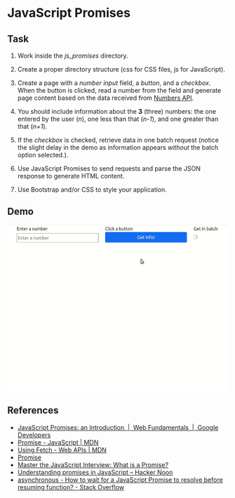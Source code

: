 # JavaScript Promises

## Task

1. Work inside the *js_promises* directory.

2. Create a proper directory structure (css for CSS files, js for JavaScript).

3. Create a page with a *number input* field, a *button*, and a *checkbox*. When the button is clicked, read a number from the field and generate page content based on the data received from [Numbers API](http://numbersapi.com/).

4. You should include information about the **3** (three) numbers: the one entered by the user (*n*), one less than that (*n-1*), and one greater than that (*n+1*).

5. If the *checkbox* is checked, retrieve data in one batch request (notice the slight delay in the demo as information appears *without* the batch option selected.).

6. Use JavaScript Promises to send requests and parse the JSON response to generate HTML content.

7. Use Bootstrap and/or CSS to style your application.

## Demo

![Get number trivia](demo.apng)

## References

* [JavaScript Promises: an Introduction  |  Web Fundamentals  |  Google Developers](https://developers.google.com/web/fundamentals/primers/promises)
* [Promise - JavaScript | MDN](https://developer.mozilla.org/en-US/docs/Web/JavaScript/Reference/Global_Objects/Promise)
* [Using Fetch - Web APIs | MDN](https://developer.mozilla.org/en-US/docs/Web/API/Fetch_API/Using_Fetch)
* [Promise](https://javascript.info/promise-basics)
* [Master the JavaScript Interview: What is a Promise?](https://medium.com/javascript-scene/master-the-javascript-interview-what-is-a-promise-27fc71e77261)
* [Understanding promises in JavaScript – Hacker Noon](https://hackernoon.com/understanding-promises-in-javascript-13d99df067c1)
* [asynchronous - How to wait for a JavaScript Promise to resolve before resuming function? - Stack Overflow](https://stackoverflow.com/questions/28921127/how-to-wait-for-a-javascript-promise-to-resolve-before-resuming-function)
